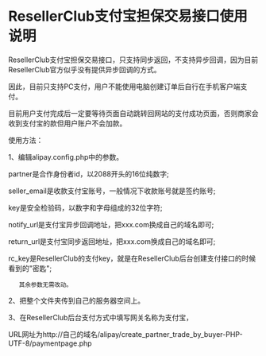 # ResellerClub支付宝担保交易接口使用说明
ResellerClub支付宝担保交易接口，只支持同步返回，不支持异步回调，因为目前ResellerClub官方似乎没有提供异步回调的方式。

因此，目前只支持PC支付，用户不能使用电脑创建订单后自行在手机客户端支付。

目前用户支付完成后一定要等待页面自动跳转回网站的支付成功页面，否则商家会收到支付宝的款但用户账户不会加款。

使用方法：

1、编辑alipay.config.php中的参数。

   partner是合作身份者id，以2088开头的16位纯数字;
   
   seller_email是收款支付宝账号，一般情况下收款账号就是签约账号;
   
   key是安全检验码，以数字和字母组成的32位字符;
   
   notify_url是支付宝异步回调地址，把xxx.com换成自己的域名即可;
   
   return_url是支付宝同步返回地址，把xxx.com换成自己的域名即可;
   
   rc_key是ResellerClub的支付key，就是在ResellerClub后台创建支付接口的时候看到的"密匙";
   
       其余参数无需改动。
       
2、把整个文件夹传到自己的服务器空间上。

3、在ResellerClub后台支付方式中填写网关名称为支付宝，

   URL网址为http://自己的域名/alipay/create_partner_trade_by_buyer-PHP-UTF-8/paymentpage.php
